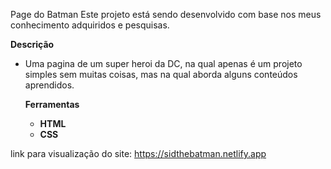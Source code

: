 Page do Batman
Este projeto está sendo desenvolvido com base nos meus conhecimento adquiridos e pesquisas.

**Descrição**
- Uma pagina de um super heroi da DC, na qual apenas é um projeto simples sem muitas coisas, mas na qual aborda alguns conteúdos aprendidos.

  **Ferramentas**
  - **HTML**
  - **CSS**

link para visualização do site:
https://sidthebatman.netlify.app

